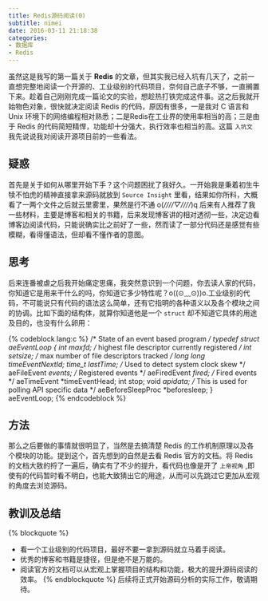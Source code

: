 ```yaml
---
title: Redis源码阅读(0)
subtitle: nimei
date: 2016-03-11 21:18:38
categories:
- 数据库
- Redis
---
```


虽然这是我写的第一篇关于 **Redis** 的文章，但其实我已经入坑有几天了，之前一直想完整地阅读一个开源的、工业级别的代码项目，奈何自己底子不够，一直搁置下来。趁着自己刚刚完成一篇论文的实验，想趁热打铁完成这件事。这之后我就开始物色对象，很快就决定阅读 Redis 的代码，原因有很多，一是我对 C 语言和 Unix 环境下的网络编程相对熟悉；二是Redis在工业界的使用率相当的高；三是由于 Redis 的代码简短精悍，功能却十分强大，执行效率也相当的高。这篇 `入坑文` 我先说说我对阅读开源项目前的一些看法。
<!-- more -->

## 疑惑

首先是关于如何从哪里开始下手？这个问题困扰了我好久。一开始我是秉着初生牛犊不怕虎的精神直接拿来源码就放到 `Source Insight` 里看，结果如你所料，大概看了一两个文件之后就云里雾里，果然是行不通 o(*////▽////*)q 后来有人推荐了我一些材料，主要是博客和相关的书籍，后来发现博客讲的相对透彻一些，决定边看博客边阅读代码，只能说确实比之前好了一些，然而读了一部分代码还是感觉有些模糊，看得懂语法，但却看不懂作者的意图。

## 思考

后来连番被虐之后我开始痛定思痛，我突然意识到一个问题，你去读人家的代码，你知道它是用来干什么的吗，你知道它多少特性呢？o((⊙﹏⊙))o.工业级别的代码，不可能说只有代码的语法这么简单，还有它指明的各种语义以及各个模块之间的协调。比如下面的结构体，就算你知道他是一个 `struct` 却不知道它具体的用途及目的，也没有什么卵用：

{% codeblock lang:c %}
/* State of an event based program */
typedef struct aeEventLoop {
    int maxfd;   /* highest file descriptor currently registered */
    int setsize; /* max number of file descriptors tracked */
    long long timeEventNextId;
    time_t lastTime;     /* Used to detect system clock skew */
    aeFileEvent *events; /* Registered events */
    aeFiredEvent *fired; /* Fired events */
    aeTimeEvent *timeEventHead;
    int stop;
    void *apidata; /* This is used for polling API specific data */
    aeBeforeSleepProc *beforesleep;
} aeEventLoop;
{% endcodeblock %}

## 方法

那么之后要做的事情就很明显了，当然是去搞清楚 Redis 的工作机制原理以及各个模块的功能。提到这个，首先想到的自然是去看 Redis 官方的文档。将 Redis 的文档大致的捋了一遍后，确实有了不少的提升，看代码也像是开了 `上帝视角` ,即使有的代码暂时看不明白，也能大致猜出它的用途，从而可以先跳过它更加从宏观的角度去浏览源码。

## 教训及总结
{% blockquote %}
+ 看一个工业级别的代码项目，最好不要一拿到源码就立马着手阅读。
+ 优秀的博客和书籍是捷径，但是绝不是万能的。
+ 阅读官方的文档可以从宏观上掌握项目的结构和功能，极大的提升源码阅读的效率。
{% endblockquote %}
后续将正式开始源码分析的实际工作，敬请期待。